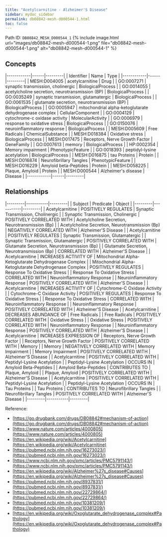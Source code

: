 ```yaml
---
title: "Acetylcarnitine - Alzheimer'S Disease"
sidebar: mydoc_sidebar
permalink: db08842-mesh-d000544-1.html
toc: false 
---
```



Path ID: `DB08842_MESH_D000544_1`
{% include image.html url="images/db08842-mesh-d000544-1.png" file="db08842-mesh-d000544-1.png" alt="db08842-mesh-d000544-1" %}

## Concepts

|------------|------|---------|
| Identifier | Name | Type    |
|------------|------|---------|
| MESH:D004005 | acetylcarnitine | Drug |
| GO:0007271 | synaptic transmission, cholinergic | BiologicalProcess |
| GO:0014055 | acetylcholine secretion, neurotransmission (BP) | BiologicalProcess |
| GO:0035249 | synaptic transmission, glutamatergic | BiologicalProcess |
| GO:0061535 | glutamate secretion, neurotransmission (BP) | BiologicalProcess |
| GO:0005947 | mitochondrial alpha-ketoglutarate dehydrogenase complex | CellularComponent |
| GO:0004129 | cytochrome-c oxidase activity | MolecularActivity |
| GO:0006979 | response to oxidative stress | BiologicalProcess |
| GO:0150076 | neuroinflammatory response | BiologicalProcess |
| MESH:D005609 | Free Radicals | ChemicalSubstance |
| MESH:D018384 | Oxidative stress | BiologicalProcess |
| MESH:D017475 | Receptors, Nerve Growth Factor | GeneFamily |
| GO:0007613 | memory | BiologicalProcess |
| HP:0002354 | Memory impairment | PhenotypicFeature |
| GO:0018393 | peptidyl-lysine acetylation | BiologicalProcess |
| MESH:D016875 | tau Proteins | Protein |
| MESH:D016874 | Neurofibrillary Tangles | PhenotypicFeature |
| MESH:D016229 | Amyloid beta-Peptides | Protein |
| MESH:D058225 | Plaque, Amyloid | Protein |
| MESH:D000544 | Alzheimer's disease | Disease |
|------------|------|---------|

## Relationships

|---------|-----------|---------|
| Subject | Predicate | Object  |
|---------|-----------|---------|
| Acetylcarnitine | POSITIVELY REGULATES | Synaptic Transmission, Cholinergic |
| Synaptic Transmission, Cholinergic | POSITIVELY CORRELATED WITH | Acetylcholine Secretion, Neurotransmission (Bp) |
| Acetylcholine Secretion, Neurotransmission (Bp) | NEGATIVELY CORRELATED WITH | Alzheimer'S Disease |
| Acetylcarnitine | POSITIVELY REGULATES | Synaptic Transmission, Glutamatergic |
| Synaptic Transmission, Glutamatergic | POSITIVELY CORRELATED WITH | Glutamate Secretion, Neurotransmission (Bp) |
| Glutamate Secretion, Neurotransmission (Bp) | CORRELATED WITH | Alzheimer'S Disease |
| Acetylcarnitine | INCREASES ACTIVITY OF | Mitochondrial Alpha-Ketoglutarate Dehydrogenase Complex |
| Mitochondrial Alpha-Ketoglutarate Dehydrogenase Complex | POSITIVELY REGULATES | Response To Oxidative Stress |
| Response To Oxidative Stress | CORRELATED WITH | Neuroinflammatory Response |
| Neuroinflammatory Response | POSITIVELY CORRELATED WITH | Alzheimer'S Disease |
| Acetylcarnitine | INCREASES ACTIVITY OF | Cytochrome-C Oxidase Activity |
| Cytochrome-C Oxidase Activity | POSITIVELY REGULATES | Response To Oxidative Stress |
| Response To Oxidative Stress | CORRELATED WITH | Neuroinflammatory Response |
| Neuroinflammatory Response | POSITIVELY CORRELATED WITH | Alzheimer'S Disease |
| Acetylcarnitine | DECREASES ABUNDANCE OF | Free Radicals |
| Free Radicals | POSITIVELY CORRELATED WITH | Oxidative Stress |
| Oxidative Stress | POSITIVELY CORRELATED WITH | Neuroinflammatory Response |
| Neuroinflammatory Response | POSITIVELY CORRELATED WITH | Alzheimer'S Disease |
| Acetylcarnitine | INCREASES EXPRESSION OF | Receptors, Nerve Growth Factor |
| Receptors, Nerve Growth Factor | POSITIVELY CORRELATED WITH | Memory |
| Memory | NEGATIVELY CORRELATED WITH | Memory Impairment |
| Memory Impairment | POSITIVELY CORRELATED WITH | Alzheimer'S Disease |
| Acetylcarnitine | POSITIVELY CORRELATED WITH | Peptidyl-Lysine Acetylation |
| Peptidyl-Lysine Acetylation | OCCURS IN | Amyloid Beta-Peptides |
| Amyloid Beta-Peptides | CONTRIBUTES TO | Plaque, Amyloid |
| Plaque, Amyloid | POSITIVELY CORRELATED WITH | Alzheimer'S Disease |
| Acetylcarnitine | POSITIVELY CORRELATED WITH | Peptidyl-Lysine Acetylation |
| Peptidyl-Lysine Acetylation | OCCURS IN | Tau Proteins |
| Tau Proteins | CONTRIBUTES TO | Neurofibrillary Tangles |
| Neurofibrillary Tangles | POSITIVELY CORRELATED WITH | Alzheimer'S Disease |
|---------|-----------|---------|

Reference: 
  - [https://go.drugbank.com/drugs/DB08842#mechanism-of-action](https://go.drugbank.com/drugs/DB08842#mechanism-of-action)
  - [https://www.nature.com/articles/4000805](https://www.nature.com/articles/4000805)
  - [https://en.wikipedia.org/wiki/Acetylcarnitine](https://en.wikipedia.org/wiki/Acetylcarnitine)
  - [https://pubmed.ncbi.nlm.nih.gov/16273023/](https://pubmed.ncbi.nlm.nih.gov/16273023/)
  - [https://www.ncbi.nlm.nih.gov/pmc/articles/PMC5791143/](https://www.ncbi.nlm.nih.gov/pmc/articles/PMC5791143/)
  - [https://en.wikipedia.org/wiki/Alzheimer%27s_disease#Causes](https://en.wikipedia.org/wiki/Alzheimer%27s_disease#Causes)
  - [https://pubmed.ncbi.nlm.nih.gov/8937831/](https://pubmed.ncbi.nlm.nih.gov/8937831/)
  - [https://pubmed.ncbi.nlm.nih.gov/22729864/](https://pubmed.ncbi.nlm.nih.gov/22729864/)
  - [https://pubmed.ncbi.nlm.nih.gov/10381209/](https://pubmed.ncbi.nlm.nih.gov/10381209/)
  - [https://en.wikipedia.org/wiki/Oxoglutarate_dehydrogenase_complex#Pathology](https://en.wikipedia.org/wiki/Oxoglutarate_dehydrogenase_complex#Pathology)
